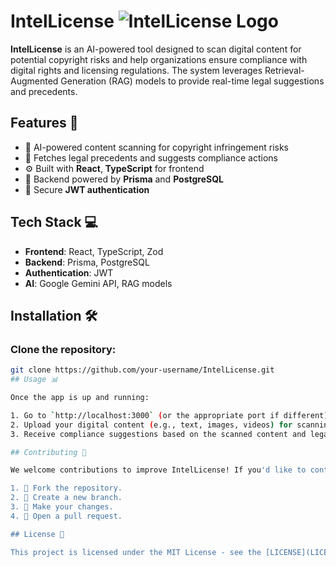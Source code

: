 # IntelLicense ![IntelLicense Logo](https://img.shields.io/badge/IntelLicense-AI%20Compliance-blue)

**IntelLicense** is an AI-powered tool designed to scan digital content for potential copyright risks and help organizations ensure compliance with digital rights and licensing regulations. The system leverages Retrieval-Augmented Generation (RAG) models to provide real-time legal suggestions and precedents.

## Features 🚀
- 🧠 AI-powered content scanning for copyright infringement risks
- 📜 Fetches legal precedents and suggests compliance actions
- ⚙️ Built with **React**, **TypeScript** for frontend
- 💾 Backend powered by **Prisma** and **PostgreSQL**
- 🔐 Secure **JWT authentication**

## Tech Stack 💻
- **Frontend**: React, TypeScript, Zod
- **Backend**: Prisma, PostgreSQL
- **Authentication**: JWT
- **AI**: Google Gemini API, RAG models

## Installation 🛠️

### Clone the repository:
```bash
git clone https://github.com/your-username/IntelLicense.git
## Usage 📊

Once the app is up and running:

1. Go to `http://localhost:3000` (or the appropriate port if different).
2. Upload your digital content (e.g., text, images, videos) for scanning.
3. Receive compliance suggestions based on the scanned content and legal precedents.

## Contributing 🤝

We welcome contributions to improve IntelLicense! If you'd like to contribute, please follow these steps:

1. 🍴 Fork the repository.
2. 🌱 Create a new branch.
3. 📝 Make your changes.
4. 🚀 Open a pull request.

## License 📜

This project is licensed under the MIT License - see the [LICENSE](LICENSE) file for details.

